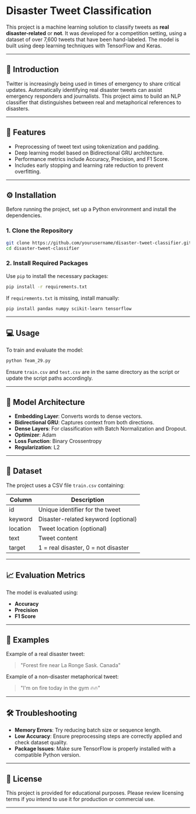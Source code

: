 # Disaster Tweet Classification

This project is a machine learning solution to classify tweets as **real disaster-related** or **not**. It was developed for a competition setting, using a dataset of over 7,600 tweets that have been hand-labeled. The model is built using deep learning techniques with TensorFlow and Keras.

---

## 🧾 Introduction

Twitter is increasingly being used in times of emergency to share critical updates. Automatically identifying real disaster tweets can assist emergency responders and journalists. This project aims to build an NLP classifier that distinguishes between real and metaphorical references to disasters.

---

## 🚀 Features

- Preprocessing of tweet text using tokenization and padding.
- Deep learning model based on Bidirectional GRU architecture.
- Performance metrics include Accuracy, Precision, and F1 Score.
- Includes early stopping and learning rate reduction to prevent overfitting.

---

## ⚙️ Installation

Before running the project, set up a Python environment and install the dependencies.

### 1. Clone the Repository

```bash
git clone https://github.com/yourusername/disaster-tweet-classifier.git
cd disaster-tweet-classifier
````

### 2. Install Required Packages

Use `pip` to install the necessary packages:

```bash
pip install -r requirements.txt
```

If `requirements.txt` is missing, install manually:

```bash
pip install pandas numpy scikit-learn tensorflow
```

---

## 💻 Usage

To train and evaluate the model:

```bash
python Team_29.py
```

Ensure `train.csv` and `test.csv` are in the same directory as the script or update the script paths accordingly.

---

## 🧠 Model Architecture

* **Embedding Layer**: Converts words to dense vectors.
* **Bidirectional GRU**: Captures context from both directions.
* **Dense Layers**: For classification with Batch Normalization and Dropout.
* **Optimizer**: Adam
* **Loss Function**: Binary Crossentropy
* **Regularization**: L2

---

## 📂 Dataset

The project uses a CSV file `train.csv` containing:

| Column   | Description                         |
| -------- | ----------------------------------- |
| id       | Unique identifier for the tweet     |
| keyword  | Disaster-related keyword (optional) |
| location | Tweet location (optional)           |
| text     | Tweet content                       |
| target   | 1 = real disaster, 0 = not disaster |

---

## 📈 Evaluation Metrics

The model is evaluated using:

* **Accuracy**
* **Precision**
* **F1 Score**

---

## 📌 Examples

Example of a real disaster tweet:

> "Forest fire near La Ronge Sask. Canada"

Example of a non-disaster metaphorical tweet:

> "I'm on fire today in the gym 🔥🔥"

---

## 🛠️ Troubleshooting

* **Memory Errors**: Try reducing batch size or sequence length.
* **Low Accuracy**: Ensure preprocessing steps are correctly applied and check dataset quality.
* **Package Issues**: Make sure TensorFlow is properly installed with a compatible Python version.

---

## 📄 License

This project is provided for educational purposes. Please review licensing terms if you intend to use it for production or commercial use.

---

